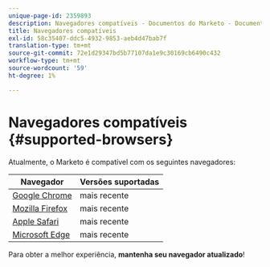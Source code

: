```yaml
---
unique-page-id: 2359893
description: Navegadores compatíveis - Documentos do Marketo - Documentação do produto
title: Navegadores compatíveis
exl-id: 58c35407-ddc5-4932-9853-aeb4d47bab7f
translation-type: tm+mt
source-git-commit: 72e1d29347bd5b77107da1e9c30169cb6490c432
workflow-type: tm+mt
source-wordcount: '59'
ht-degree: 1%

---
```


# Navegadores compatíveis {#supported-browsers}

Atualmente, o Marketo é compatível com os seguintes navegadores:

| Navegador | Versões suportadas |
|---|---|
| [Google Chrome](https://www.google.com/intl/en/chrome/browser/) | mais recente |
| [Mozilla Firefox](https://www.mozilla.org/en-US/firefox/new/) | mais recente |
| [Apple Safari](https://support.apple.com/downloads/#safari) | mais recente |
| [Microsoft Edge](https://www.microsoft.com/en-us/windows/microsoft-edge) | mais recente |

Para obter a melhor experiência, **mantenha seu navegador atualizado**!
